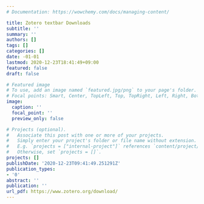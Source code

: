 ```yaml
---
# Documentation: https://wowchemy.com/docs/managing-content/

title: Zotero textbar Downloads
subtitle: ''
summary: ''
authors: []
tags: []
categories: []
date: -01-01
lastmod: 2020-12-23T18:41:49+09:00
featured: false
draft: false

# Featured image
# To use, add an image named `featured.jpg/png` to your page's folder.
# Focal points: Smart, Center, TopLeft, Top, TopRight, Left, Right, BottomLeft, Bottom, BottomRight.
image:
  caption: ''
  focal_point: ''
  preview_only: false

# Projects (optional).
#   Associate this post with one or more of your projects.
#   Simply enter your project's folder or file name without extension.
#   E.g. `projects = ["internal-project"]` references `content/project/deep-learning/index.md`.
#   Otherwise, set `projects = []`.
projects: []
publishDate: '2020-12-23T09:41:49.251291Z'
publication_types:
- '0'
abstract: ''
publication: ''
url_pdf: https://www.zotero.org/download/
---
```

